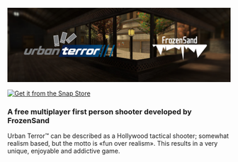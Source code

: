 [![banner](images/banner.png)](https://snapcraft.io/urban-terror)

[![Get it from the Snap Store](https://snapcraft.io/static/images/badges/en/snap-store-black.svg)](https://snapcraft.io/urban-terror)

### A free multiplayer first person shooter developed by FrozenSand

Urban Terror™ can be described as a Hollywood tactical shooter; somewhat realism based, but the motto is «fun over realism». This results in a very unique, enjoyable and addictive game.